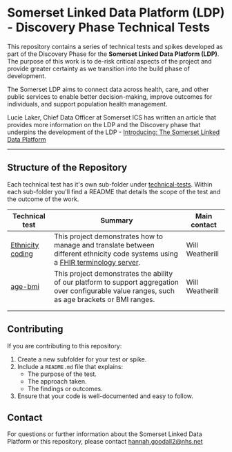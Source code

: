 # Somerset Linked Data Platform (LDP) - Discovery Phase Technical Tests

This repository contains a series of technical tests and spikes developed as part of the Discovery Phase for the **Somerset Linked Data Platform (LDP)**. The purpose of this work is to de-risk critical aspects of the project and provide greater certainty as we transition into the build phase of development.

The Somerset LDP aims to connect data across health, care, and other public services to enable better decision-making, improve outcomes for individuals, and support population health management. 

Lucie Laker, Chief Data Officer at Somerset ICS has written an article that provides more information on the LDP and the Discovery phase that underpins the development of the LDP - [Introducing: The Somerset Linked Data Platform](https://medium.com/somerset-ics-ddat-community/introducing-the-somerset-linked-data-platform-47232e312508)

---

## Structure of the Repository

Each technical test has it's own sub-folder under [technical-tests](./technical-tests/). Within each sub-folder you'll find a README that details the scope of the test and the outcome of the work.

| Technical test   | Summary                                                                                                                                                                          | Main contact    |
|------------------|----------------------------------------------------------------------------------------------------------------------------------------------------------------------------------|-----------------|
| [Ethnicity coding](./technical-tests/ethnicity/) | This project demonstrates how to manage and translate between different ethnicity code systems using a [FHIR terminology server](https://r4.fhir.space/terminology-module.html). | Will Weatherill |
| [age-bmi](./technical-tests/age-bmi/) | This project demonstrates the ability of our platform to support aggregation over configurable value ranges, such as age brackets or BMI ranges. | Will Weatherill |
|                  |                                                                                                                                                                                  |                 |
|                  |                                                                                                                                                                                  |                 |

## Contributing

If you are contributing to this repository:
1. Create a new subfolder for your test or spike.
2. Include a `README.md` file that explains:
   - The purpose of the test.
   - The approach taken.
   - The findings or outcomes.
3. Ensure that your code is well-documented and easy to follow.

## Contact

For questions or further information about the Somerset Linked Data Platform or this repository, please contact hannah.goodall2@nhs.net

